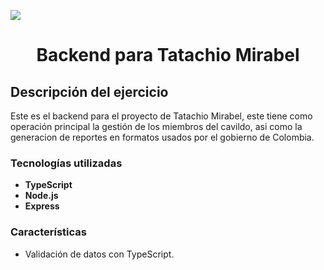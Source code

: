 <p align="left">
  <img src="https://img.shields.io/badge/STATUS-EN%20DESARROLLO-green">
</p>

<h1 align="center">Backend para Tatachio Mirabel</h1>

## Descripción del ejercicio

Este es el backend para el proyecto de Tatachio Mirabel, este tiene como operación principal la gestión de los miembros del cavildo, asi como la generacion de reportes en formatos usados por el gobierno de Colombia.

### Tecnologías utilizadas
- **TypeScript**
- **Node.js**
- **Express**

### Características
- Validación de datos con TypeScript.